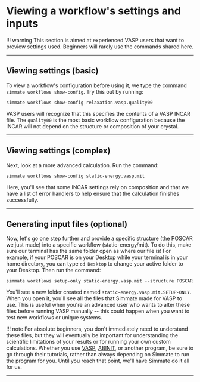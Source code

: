 
# Viewing a workflow's settings and inputs

!!! warning
    This section is aimed at experienced VASP users that want to preview settings
    used. Beginners will rarely use the commands shared here.

----------------------------------------------------------------------

## Viewing settings (basic)

To view a workflow's configuration before using it, we type the command `simmate workflows show-config`. Try this out by running:

``` shell
simmate workflows show-config relaxation.vasp.quality00
```

VASP users will recognize that this specifies the contents of a VASP INCAR file.  The `quality00` is the most basic workflow configuration because the INCAR will not depend on the structure or composition of your crystal.

----------------------------------------------------------------------

## Viewing settings (complex)

Next, look at a more advanced calculation. Run the command:

``` shell
simmate workflows show-config static-energy.vasp.mit
```

Here, you'll see that some INCAR settings rely on composition and that we have a list of error handlers to help ensure that the calculation finishes successfully.

----------------------------------------------------------------------

## Generating input files (optional)

Now, let's go one step further and provide a specific structure (the POSCAR we just made) into a specific workflow (static-energy/mit). To do this, make sure our terminal has the same folder open as where our file is! For example, if your POSCAR is on your Desktop while your terminal is in your home directory, you can type `cd Desktop` to change your active folder to your Desktop. Then run the command:

``` shell
simmate workflows setup-only static-energy.vasp.mit --structure POSCAR
```

You'll see a new folder created named `static-energy.vasp.mit.SETUP-ONLY`. When you open it, you'll see all the files that Simmate made for VASP to use. This is useful when you're an advanced user who wants to alter these files before running VASP manually -- this could happen when you want to test new workflows or unique systems.

!!! note
    For absolute beginners, you don't immediately need to understand these files, but they will eventually be important for understanding the scientific limitations of your results or for running your own custom calculations. Whether you use [VASP](https://www.vasp.at/wiki/index.php/Category:Tutorials), [ABINIT](https://docs.abinit.org/tutorial/), or another program, be sure to go through their tutorials, rather than always depending on Simmate to run the program for you.  Until you reach that point, we'll have Simmate do it all for us.

----------------------------------------------------------------------
